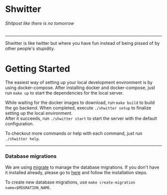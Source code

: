 # Shwitter

###### Shitpost like there is no tomorrow

---

Shwitter is like twitter but where you have fun instead of being pissed of by other people's stupidity.

# Getting Started

The easiest way of setting up your local development environment is by using docker-compose. After installing docker and
docker-compose, just run `make up` to start the dependencies for the local server.

While waiting for the docker images to download, run `make build` to build the go backend. When completed, execute
`./shwitter setup` to finalize setting up the local environment.   
After it succeeds, run `./shwitter start` to start the server with the default configuration.

To checkout more commands or help with each command, just run `./shwitter help`.

---

### Database migrations

We are using [migrate](https://github.com/golang-migrate/migrate/) to manage the database migrations. If you don't have
it installed already, please go to
[here](https://github.com/golang-migrate/migrate/blob/master/GETTING_STARTED.md) and follow the installation steps.

To create new database migrations, use `make create-migration name=$MIGRATION_NAME`.


